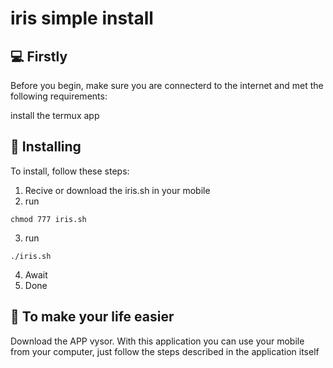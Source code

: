 # iris simple install

## 💻 Firstly

Before you begin, make sure you are connecterd to the internet and met the following requirements:

install the termux app

## 🚀 Installing

To install, follow these steps:

1. Recive or download the iris.sh in your mobile
2. run 
```
chmod 777 iris.sh
```
3. run
```
./iris.sh
```
4. Await
5. Done

## 🤝 To make your life easier

Download the APP vysor.
With this application you can use your mobile from your computer, just follow the steps described in the application itself
